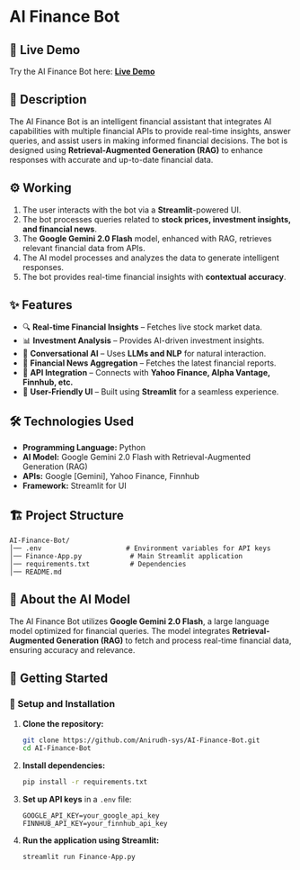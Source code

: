 # AI Finance Bot  

## 🚀 Live Demo  
Try the AI Finance Bot here: **[Live Demo](https://your-streamlit-app-link.streamlit.app/)**

## 📌 Description  
The AI Finance Bot is an intelligent financial assistant that integrates AI capabilities with multiple financial APIs to provide real-time insights, answer queries, and assist users in making informed financial decisions. The bot is designed using **Retrieval-Augmented Generation (RAG)** to enhance responses with accurate and up-to-date financial data.  

## ⚙️ Working  
1. The user interacts with the bot via a **Streamlit**-powered UI.  
2. The bot processes queries related to **stock prices, investment insights, and financial news**.  
3. The **Google Gemini 2.0 Flash** model, enhanced with RAG, retrieves relevant financial data from APIs.  
4. The AI model processes and analyzes the data to generate intelligent responses.  
5. The bot provides real-time financial insights with **contextual accuracy**.  

## ✨ Features  
- 🔍 **Real-time Financial Insights** – Fetches live stock market data.  
- 📊 **Investment Analysis** – Provides AI-driven investment insights.  
- 💬 **Conversational AI** – Uses **LLMs and NLP** for natural interaction.  
- 📰 **Financial News Aggregation** – Fetches the latest financial reports.  
- 📡 **API Integration** – Connects with **Yahoo Finance, Alpha Vantage, Finnhub, etc.**  
- 🚀 **User-Friendly UI** – Built using **Streamlit** for a seamless experience.  

## 🛠️ Technologies Used  
- **Programming Language:** Python  
- **AI Model:** Google Gemini 2.0 Flash with Retrieval-Augmented Generation (RAG)  
- **APIs:** Google [Gemini], Yahoo Finance, Finnhub
- **Framework:** Streamlit for UI  

## 🏗️ Project Structure  
```
AI-Finance-Bot/
│── .env                     # Environment variables for API keys  
│── Finance-App.py            # Main Streamlit application  
│── requirements.txt          # Dependencies  
│── README.md                
```  

## 🧠 About the AI Model  
The AI Finance Bot utilizes **Google Gemini 2.0 Flash**, a large language model optimized for financial queries. The model integrates **Retrieval-Augmented Generation (RAG)** to fetch and process real-time financial data, ensuring accuracy and relevance.  

## 🚀 Getting Started  

### 🔧 Setup and Installation  
1. **Clone the repository:**  
   ```bash  
   git clone https://github.com/Anirudh-sys/AI-Finance-Bot.git  
   cd AI-Finance-Bot  
   ```  
2. **Install dependencies:**  
   ```bash  
   pip install -r requirements.txt  
   ```  
3. **Set up API keys** in a `.env` file:  
   ```
   GOOGLE_API_KEY=your_google_api_key
   FINNHUB_API_KEY=your_finnhub_api_key
   ```  
4. **Run the application using Streamlit:**  
   ```bash  
   streamlit run Finance-App.py  
   ```  
